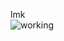 lmk
<br/>
![working](https://user-images.githubusercontent.com/56858535/182030421-d5d1fb2f-fdaf-4306-87f5-a3e0b23402a6.jpg)
